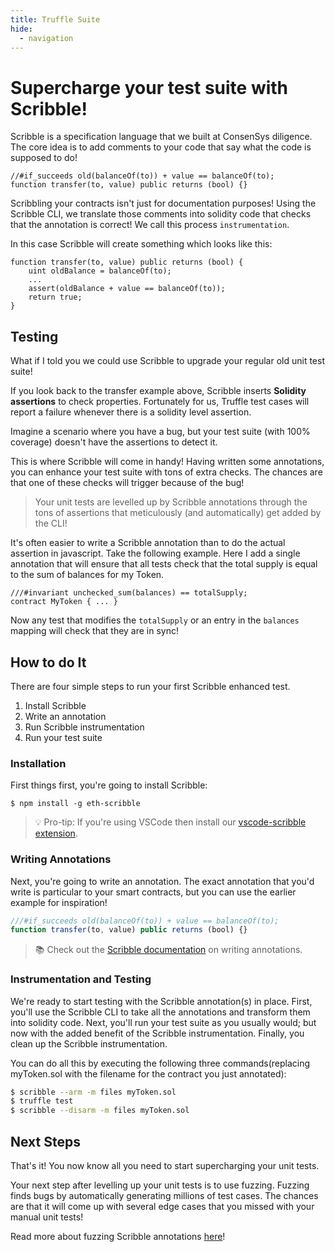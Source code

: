 ```yaml
---
title: Truffle Suite
hide:
  - navigation
---
```


# Supercharge your test suite with Scribble!

Scribble is a specification language that we built at ConsenSys diligence. The core idea is to add comments to your code that say what the code is supposed to do!

```solidity
//#if_succeeds old(balanceOf(to)) + value == balanceOf(to);
function transfer(to, value) public returns (bool) {}
```

Scribbling your contracts isn't just for documentation purposes! Using the Scribble CLI, we translate those comments into solidity code that checks that the annotation is correct! We call this process `instrumentation`.

In this case Scribble will create something which looks like this:
```solidity
function transfer(to, value) public returns (bool) {
    uint oldBalance = balanceOf(to);
    ...
    assert(oldBalance + value == balanceOf(to));
    return true;
}
```

## Testing
What if I told you we could use Scribble to upgrade your regular old unit test suite!

If you look back to the transfer example above, Scribble inserts **Solidity assertions** to check properties. Fortunately for us, Truffle test cases will report a failure whenever there is a solidity level assertion. 

Imagine a scenario where you have a bug, but your test suite (with 100% coverage) doesn't have the assertions to detect it. 

This is where Scribble will come in handy! Having written some annotations, you can enhance your test suite with tons of extra checks. The chances are that one of these checks will trigger because of the bug!

> Your unit tests are levelled up by Scribble annotations through the tons of assertions that meticulously (and automatically) get added by the CLI!

It's often easier to write a Scribble annotation than to do the actual assertion in javascript. Take the following example. Here I add a single annotation that will ensure that all tests check that the total supply is equal to the sum of balances for my Token.

```solidity
///#invariant unchecked_sum(balances) == totalSupply;
contract MyToken { ... }
```

Now any test that modifies the `totalSupply` or an entry in the `balances` mapping will check that they are in sync!

## How to do It
There are four simple steps to run your first Scribble enhanced test.

1.  Install Scribble
2.  Write an annotation
3.  Run Scribble instrumentation
4.  Run your test suite


### Installation
First things first, you're going to install Scribble:

```
$ npm install -g eth-scribble
```
> 💡 Pro-tip: If you're using VSCode then install our [vscode-scribble extension](https://marketplace.visualstudio.com/items?itemName=diligence.vscode-scribble).

### Writing Annotations
Next, you're going to write an annotation. The exact annotation that you'd write is particular to your smart contracts, but you can use the earlier example for inspiration!

```javascript
///#if_succeeds old(balanceOf(to)) + value == balanceOf(to);
function transfer(to, value) public returns (bool) {}
```

> 📚 Check out the [Scribble documentation](https://docs.scribble.codes/language/introduction?utm_source=truffle&utm_campaign=tutorial) on writing annotations.

### Instrumentation and Testing
We're ready to start testing with the Scribble annotation(s) in place. 
First, you'll use the Scribble CLI to take all the annotations and transform them into solidity code.
Next, you'll run your test suite as you usually would; but now with the added benefit of the Scribble instrumentation.
Finally, you clean up the Scribble instrumentation. 

You can do all this by executing the following three commands(replacing myToken.sol with the filename for the contract you just annotated):

```bash
$ scribble --arm -m files myToken.sol
$ truffle test
$ scribble --disarm -m files myToken.sol
```

## Next Steps
That's it! You now know all you need to start supercharging your unit tests.

Your next step after levelling up your unit tests is to use fuzzing. Fuzzing finds bugs by automatically generating millions of test cases. The chances are that it will come up with several edge cases that you missed with your manual unit tests!

Read more about fuzzing Scribble annotations [here](https://consensys.net/diligence/fuzzing?utm_source=truffle&utm_campaign=tutorial)!
